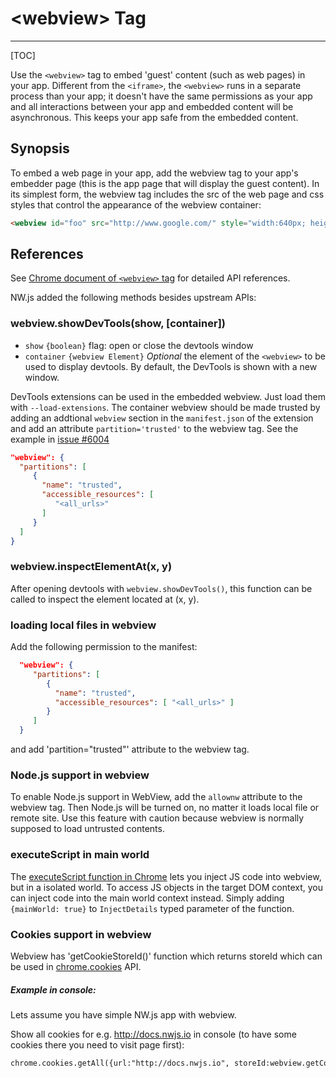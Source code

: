 # &lt;webview&gt; Tag
---

[TOC]

Use the `<webview>` tag to embed 'guest' content (such as web pages) in your app. Different from the `<iframe>`, the `<webview>` runs in a separate process than your app; it doesn't have the same permissions as your app and all interactions between your app and embedded content will be asynchronous. This keeps your app safe from the embedded content.

## Synopsis

To embed a web page in your app, add the webview tag to your app's embedder page (this is the app page that will display the guest content). In its simplest form, the webview tag includes the src of the web page and css styles that control the appearance of the webview container:

```html
<webview id="foo" src="http://www.google.com/" style="width:640px; height:480px"></webview>
```

## References

See [Chrome document of `<webview>` tag](https://developer.chrome.com/apps/tags/webview) for detailed API references.

NW.js added the following methods besides upstream APIs:

### webview.showDevTools(show, [container])

* `show` `{boolean}` flag: open or close the devtools window
* `container` `{webview Element}` _Optional_ the element of the `<webview>` to be used to display devtools. By default, the DevTools is shown with a new window.

DevTools extensions can be used in the embedded webview. Just load them with `--load-extensions`. The container webview should be made trusted by adding an addtional `webview` section in the `manifest.json` of the extension and add an attribute `partition='trusted'` to the webview tag. See the example in [issue #6004](https://github.com/nwjs/nw.js/issues/6004)
```json
"webview": {
  "partitions": [
     {
       "name": "trusted",
       "accessible_resources": [
          "<all_urls>"
       ]
     }
  ]
}
```

### webview.inspectElementAt(x, y)

After opening devtools with `webview.showDevTools()`, this function can be called to inspect the element located at (x, y).

### loading local files in webview

Add the following permission to the manifest:
```json
  "webview": {
     "partitions": [
        {
          "name": "trusted",
          "accessible_resources": [ "<all_urls>" ]
        }
     ]
  }
```

and add 'partition="trusted"' attribute to the webview tag.

### Node.js support in webview

To enable Node.js support in WebView, add the `allownw` attribute to the webview tag. Then Node.js will be turned on, no matter it loads local file or remote site. Use this feature with caution because webview is normally supposed to load untrusted contents.

### executeScript in main world

The [executeScript function in Chrome](https://developer.chrome.com/apps/tags/webview#method-executeScript) lets you inject JS code into webview, but in a isolated world. To access JS objects in the target DOM context, you can inject code into the main world context instead. Simply adding `{mainWorld: true}` to `InjectDetails` typed parameter of the function.

### Cookies support in webview

Webview has 'getCookieStoreId()' function which returns storeId which can be used in [chrome.cookies](https://developer.chrome.com/extensions/cookies) API.

##### Example in console:
Lets assume you have simple NW.js app with webview.

Show all cookies for e.g. http://docs.nwjs.io in console (to have some cookies there you need to visit page first):
```html
chrome.cookies.getAll({url:"http://docs.nwjs.io", storeId:webview.getCookieStoreId()}, console.log.bind(console));
```